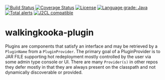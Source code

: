 [![Build Status](https://github.com/mP1/walkingkooka-plugin/actions/workflows/build.yaml/badge.svg)](https://github.com/mP1/walkingkooka-plugin/actions/workflows/build.yaml/badge.svg)
[![Coverage Status](https://coveralls.io/repos/github/mP1/walkingkooka-plugin/badge.svg?branch=master)](https://coveralls.io/repos/github/mP1/walkingkooka-plugin?branch=master)
[![License](https://img.shields.io/badge/License-Apache%202.0-blue.svg)](https://opensource.org/licenses/Apache-2.0)
[![Language grade: Java](https://img.shields.io/lgtm/grade/java/g/mP1/walkingkooka-plugin.svg?logo=lgtm&logoWidth=18)](https://lgtm.com/projects/g/mP1/walkingkooka-plugin/context:java)
[![Total alerts](https://img.shields.io/lgtm/alerts/g/mP1/walkingkooka-plugin.svg?logo=lgtm&logoWidth=18)](https://lgtm.com/projects/g/mP1/walkingkooka-plugin/alerts/)
[![J2CL compatible](https://img.shields.io/badge/J2CL-compatible-brightgreen.svg)](https://github.com/mP1/j2cl-central)

# walkingkooka-plugin
Plugins are components that satisfy an interface and may be retrieved by a `PluginName` from a `PluginProvider`.
The primary goal of a PluginProvider is to JAR FILE supporting hot redeployment mostly controlled by the user via some admin type console or UI.
There are many `Provider(s)` in other repos they defer mostly in that they are always present on the classpath and not dynamically discoverable or provided.